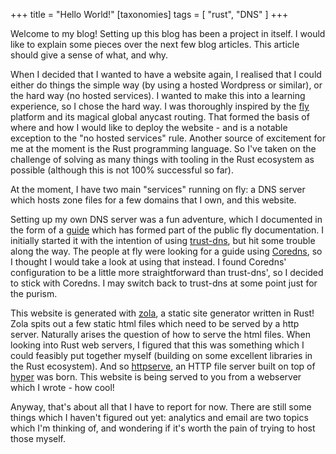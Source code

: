 +++
title = "Hello World!"
[taxonomies]
tags = [ "rust", "DNS" ]
+++

Welcome to my blog! Setting up this blog has been a project in itself. I would like to explain some pieces over the next few blog articles. This article should give a sense of what, and why.

When I decided that I wanted to have a website again, I realised that I could either do things the simple way (by using a hosted Wordpress or similar), or the hard way (no hosted services). I wanted to make this into a learning experience, so I chose the hard way. I was thoroughly inspired by the [fly](https://fly.io) platform and its magical global anycast routing. That formed the basis of where and how I would like to deploy the website - and is a notable exception to the "no hosted services" rule. Another source of excitement for me at the moment is the Rust programming language. So I've taken on the challenge of solving as many things with tooling in the Rust ecosystem as possible (although this is not 100% successful so far).

At the moment, I have two main "services" running on fly: a DNS server which hosts zone files for a few domains that I own, and this website.

Setting up my own DNS server was a fun adventure, which I documented in the form of a [guide](https://github.com/fly-apps/coredns) which has formed part of the public fly documentation. I initially started it with the intention of using [trust-dns](https://github.com/bluejekyll/trust-dns), but hit some trouble along the way. The people at fly were looking for a guide using [Coredns](https://coredns.io/), so I thought I would take a look at using that instead. I found Coredns' configuration to be a little more straightforward than trust-dns', so I decided to stick with Coredns. I may switch back to trust-dns at some point just for the purism.

This website is generated with [zola](https://www.getzola.org/), a static site generator written in Rust! Zola spits out a few static html files which need to be served by a http server. Naturally arises the question of how to serve the html files. When looking into Rust web servers, I figured that this was something which I could feasibly put together myself (building on some excellent libraries in the Rust ecosystem). And so [httpserve](https://github.com/JamesGuthrie/httpserve), an HTTP file server built on top of [hyper](https://hyper.rs/) was born. This website is being served to you from a webserver which I wrote - how cool!

Anyway, that's about all that I have to report for now. There are still some things which I haven't figured out yet: analytics and email are two topics which I'm thinking of, and wondering if it's worth the pain of trying to host those myself.
